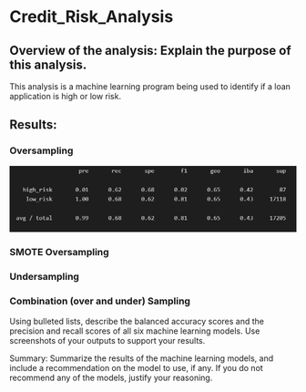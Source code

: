 # Credit_Risk_Analysis

## Overview of the analysis: Explain the purpose of this analysis.

This analysis is a machine learning program being used to identify if a loan application is high or low risk. 


## Results: 

### Oversampling
![Oversampling](https://github.com/ethomas33/Credit_Risk_Analysis/blob/de18d7f61ff4f7075567037da2f0f03420193692/Challenge%20Images/Oversampling.PNG)

### SMOTE Oversampling



### Undersampling



### Combination (over and under) Sampling
Using bulleted lists, describe the balanced accuracy scores and the precision and recall scores of all six machine learning models. Use screenshots of your outputs to support your results.

Summary: Summarize the results of the machine learning models, and include a recommendation on the model to use, if any. If you do not recommend any of the models, justify your reasoning.